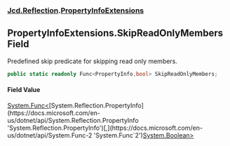 ### [Jcd.Reflection](Jcd.Reflection.md 'Jcd.Reflection').[PropertyInfoExtensions](Jcd.Reflection.PropertyInfoExtensions.md 'Jcd.Reflection.PropertyInfoExtensions')

## PropertyInfoExtensions.SkipReadOnlyMembers Field

Predefined skip predicate for skipping read only members.

```csharp
public static readonly Func<PropertyInfo,bool> SkipReadOnlyMembers;
```

#### Field Value

[System.Func&lt;](https://docs.microsoft.com/en-us/dotnet/api/System.Func-2 'System.Func`2')[System.Reflection.PropertyInfo](https://docs.microsoft.com/en-us/dotnet/api/System.Reflection.PropertyInfo 'System.Reflection.PropertyInfo')[,](https://docs.microsoft.com/en-us/dotnet/api/System.Func-2 'System.Func`2')[System.Boolean](https://docs.microsoft.com/en-us/dotnet/api/System.Boolean 'System.Boolean')[&gt;](https://docs.microsoft.com/en-us/dotnet/api/System.Func-2 'System.Func`2')